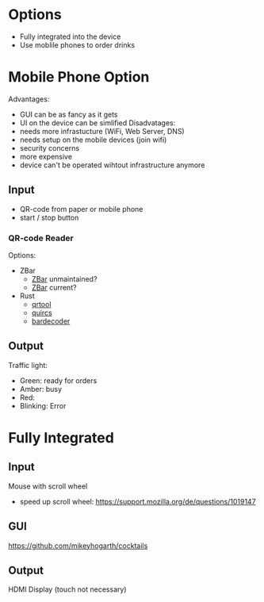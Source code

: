 # Options
- Fully integrated into the device
- Use moblile phones to order drinks
# Mobile Phone Option
Advantages:
- GUI can be as fancy as it gets
- UI on the device can be simlified
Disadvatages:
- needs more infrastucture (WiFi, Web Server, DNS)
- needs setup on the mobile devices (join wifi)
- security concerns
- more expensive
- device can't be operated wihtout infrastructure anymore
## Input
- QR-code from paper or mobile phone
- start / stop button
### QR-code Reader
Options:
- ZBar
  - [ZBar](https://github.com/ZBar/ZBar) unmaintained?
  - [ZBar](https://github.com/mchehab/zbar) current?
- Rust
  - [qrtool](https://crates.io/crates/qrtool)
  - [quircs](https://crates.io/crates/quircs)
  - [bardecoder](https://crates.io/crates/bardecoder)

## Output
Traffic light: 
- Green: ready for orders
- Amber: busy
- Red:
- Blinking: Error

# Fully Integrated
## Input
Mouse with scroll wheel
  - speed up scroll wheel:
    https://support.mozilla.org/de/questions/1019147
## GUI
  https://github.com/mikeyhogarth/cocktails

## Output
HDMI Display (touch not necessary)
